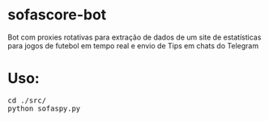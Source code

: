 # sofascore-bot

Bot com proxies rotativas para extração de dados de um site de estatísticas para jogos de futebol em tempo real e envio de Tips em chats do Telegram
<h1>Uso:</h1>

<pre>
cd ./src/
python sofaspy.py
</pre>
